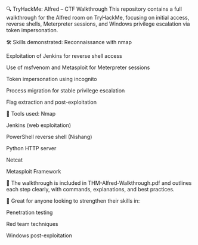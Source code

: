 🔍 TryHackMe: Alfred – CTF Walkthrough
This repository contains a full walkthrough for the Alfred room on TryHackMe, focusing on initial access, reverse shells, Meterpreter sessions, and Windows privilege escalation via token impersonation.

🛠️ Skills demonstrated:
Reconnaissance with nmap

Exploitation of Jenkins for reverse shell access

Use of msfvenom and Metasploit for Meterpreter sessions

Token impersonation using incognito

Process migration for stable privilege escalation

Flag extraction and post-exploitation

🧰 Tools used:
Nmap

Jenkins (web exploitation)

PowerShell reverse shell (Nishang)

Python HTTP server

Netcat

Metasploit Framework

📁 The walkthrough is included in THM-Alfred-Walkthrough.pdf and outlines each step clearly, with commands, explanations, and best practices.

🎯 Great for anyone looking to strengthen their skills in:

Penetration testing

Red team techniques

Windows post-exploitation

